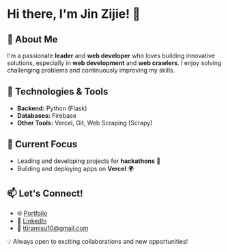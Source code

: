 # Hi there, I'm Jin Zijie! 👋

## 🚀 About Me
I'm a passionate **leader** and **web developer** who loves building innovative solutions, especially in **web development** and **web crawlers**. I enjoy solving challenging problems and continuously improving my skills.

## 🔧 Technologies & Tools
- **Backend:** Python (Flask)
- **Databases:** Firebase
- **Other Tools:** Vercel, Git, Web Scraping (Scrapy)

## 📌 Current Focus
- Leading and developing projects for **hackathons** 🚀
- Building and deploying apps on **Vercel** 🌍

## 📫 Let's Connect!
- 🌐 [Portfolio](https://jin-zijie.vercel.app)
- 💼 [LinkedIn](#www.linkedin.com/in/jin-zijie)
- 📧 [ttiramisu10@gmail.com](mailto:ttiramisu10@gmail.com)

💡 Always open to exciting collaborations and new opportunities!

